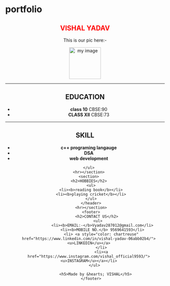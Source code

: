 # portfolio
<!DOCTYPE html>
<html lang="en">
<head>
    <meta charset="UTF-8">
    <meta name="viewport" content="width=device-width, initial-scale=1.0">
    <title>Document</title>
    <link rel="stylesheet" href="C:\Users\Lenovo\OneDrive\Desktop\HTML\style.css"/>

</head>
<body><header> <section>
    <h1 style="color:red">VISHAL YADAV</h1>
    <P>This is our pic here:-</P>
    <img src="C:\Users\Lenovo\OneDrive\Desktop\HTML\Vishal .jpg" alt="my image" height="100px" width="100px"/>
    <hr></section>
    <!--portfolio portion-->
    <section>
    <h2>EDUCATION</h2>
    <ul>
        <li><b>class 10</b> CBSE:90</li>
        <li><b>CLASS XII</b> CBSE:73</li>
     </ul></section>
   <hr><section>
    <h2>SKILL</h2>
    <ul>
     <li><b>c++ programing langauge </b></li>
     <li><b>DSA</b></li>
     <li><b>web development</b></li>
       
    </ul>
    <hr></section>
    <section>
    <h2>HOBBIES</h2>
      <ul>
      <li><b>reading book</b></li>
      <li><b>playing cricket</b></li>
      </ul>
      </header>
      <hr></section>
      <footer>
           <h2>CONTACT US</h2>
            <ul>
                <li><b>EMAIL:-</b>Vyadav287012@gmail.com</li>
                <li><b>MOBILE NO.</b> 9569641593</li>
               <li> <a style="color: chartreuse" href="https://www.linkedin.com/in/vishal-yadav-06abb02b4/"><u>LINKEDIN</u></a>
               </li>
               <li><a href="https://www.instagram.com/vishal_official9593/"><u>INSTAGRAM</u></a></li>
         </ul>

          <h5>Made by &hearts; VISHAL</h5>
      </footer>

</body>
</html>

